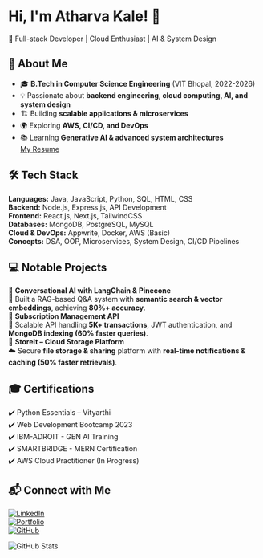 # Hi, I'm Atharva Kale! 👋  

🚀 Full-stack Developer | Cloud Enthusiast | AI & System Design  

## 📌 About Me  
- 🎓 **B.Tech in Computer Science Engineering** (VIT Bhopal, 2022-2026)  
- 💡 Passionate about **backend engineering, cloud computing, AI, and system design**  
- 🏗️ Building **scalable applications & microservices**  
- 🌍 Exploring **AWS, CI/CD, and DevOps**  
- 📚 Learning **Generative AI & advanced system architectures**  
[My Resume](https://drive.google.com/file/d/1RVcxcFGy4N3txvX0AAg-KABM87g4tvAW/view?usp=drive_link)
## 🛠 Tech Stack  
**Languages:** Java, JavaScript, Python, SQL, HTML, CSS  
**Backend:** Node.js, Express.js, API Development  
**Frontend:** React.js, Next.js, TailwindCSS  
**Databases:** MongoDB, PostgreSQL, MySQL  
**Cloud & DevOps:** Appwrite, Docker, AWS (Basic)  
**Concepts:** DSA, OOP, Microservices, System Design, CI/CD Pipelines  

## 💻 Notable Projects  
🔹 **Conversational AI with LangChain & Pinecone**  
🚀 Built a RAG-based Q&A system with **semantic search & vector embeddings**, achieving **80%+ accuracy**.  
🔹 **Subscription Management API**  
🔑 Scalable API handling **5K+ transactions**, JWT authentication, and **MongoDB indexing (60% faster queries)**.  
🔹 **StoreIt – Cloud Storage Platform**  
☁️ Secure **file storage & sharing** platform with **real-time notifications & caching (50% faster retrievals)**.  

## 🎓 Certifications  
✔️ Python Essentials – Vityarthi  
✔️ Web Development Bootcamp 2023  
✔️ IBM-ADROIT - GEN AI Training  
✔️ SMARTBRIDGE - MERN Certification  
✔️ AWS Cloud Practitioner (In Progress)  

## 📬 Connect with Me  
[![LinkedIn](https://img.shields.io/badge/LinkedIn-blue?style=for-the-badge&logo=linkedin)](https://linkedin.com/in/atharvakale1)  
[![Portfolio](https://img.shields.io/badge/Portfolio-000?style=for-the-badge&logo=vercel)](http://store-it-one-phi.vercel.app)  
[![GitHub](https://img.shields.io/badge/GitHub-181717?style=for-the-badge&logo=github)](https://github.com/your-github)  

![GitHub Stats](https://github-readme-stats.vercel.app/api?username=your-github&show_icons=true&theme=dark)  
